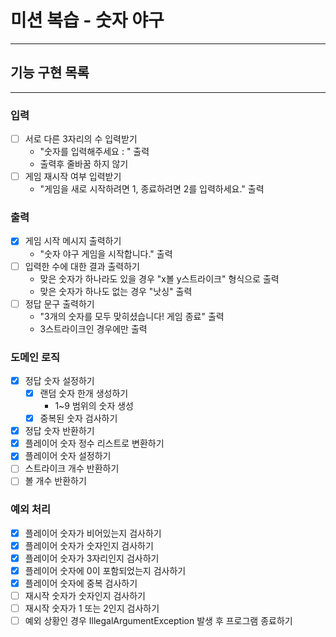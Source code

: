 # 미션 복습 - 숫자 야구

---

## 기능 구현 목록

---

### 입력

- [ ] 서로 다른 3자리의 수 입력받기
  - "숫자를 입력해주세요 : " 출력
  - 출력후 줄바꿈 하지 않기
- [ ] 게임 재시작 여부 입력받기
  - "게임을 새로 시작하려면 1, 종료하려면 2를 입력하세요." 출력

### 출력

- [x] 게임 시작 메시지 출력하기
  - "숫자 야구 게임을 시작합니다." 출력
- [ ] 입력한 수에 대한 결과 출력하기
  - 맞은 숫자가 하나라도 있을 경우 "x볼 y스트라이크" 형식으로 출력
  - 맞은 숫자가 하나도 없는 경우 "낫싱" 출력
- [ ] 정답 문구 출력하기
  - "3개의 숫자를 모두 맞히셨습니다! 게임 종료" 출력
  - 3스트라이크인 경우에만 출력

### 도메인 로직

- [x] 정답 숫자 설정하기
  - [x] 랜덤 숫자 한개 생성하기
    - 1~9 범위의 숫자 생성
  - [x] 중복된 숫자 검사하기
- [x] 정답 숫자 반환하기
- [x] 플레이어 숫자 정수 리스트로 변환하기
- [x] 플레이어 숫자 설정하기
- [ ] 스트라이크 개수 반환하기
- [ ] 볼 개수 반환하기

### 예외 처리

- [x] 플레이어 숫자가 비어있는지 검사하기
- [x] 플레이어 숫자가 숫자인지 검사하기
- [x] 플레이어 숫자가 3자리인지 검사하기
- [x] 플레이어 숫자에 0이 포함되었는지 검사하기
- [x] 플레이어 숫자에 중복 검사하기
- [ ] 재시작 숫자가 숫자인지 검사하기
- [ ] 재시작 숫자가 1 또는 2인지 검사하기
- [ ] 예외 상황인 경우 IllegalArgumentException 발생 후 프로그램 종료하기 